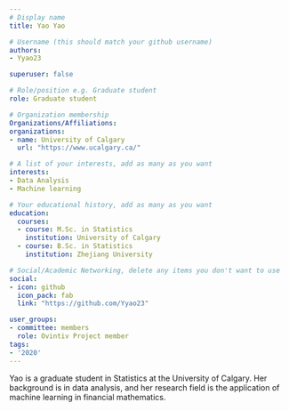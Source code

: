 ```yaml
---
# Display name
title: Yao Yao

# Username (this should match your github username)
authors:
- Yyao23

superuser: false

# Role/position e.g. Graduate student
role: Graduate student

# Organization membership
Organizations/Affiliations:
organizations:
- name: University of Calgary
  url: "https://www.ucalgary.ca/"

# A list of your interests, add as many as you want
interests:
- Data Analysis
- Machine learning

# Your educational history, add as many as you want
education: 
  courses:
  - course: M.Sc. in Statistics
    institution: University of Calgary
  - course: B.Sc. in Statistics
    institution: Zhejiang University

# Social/Academic Networking, delete any items you don't want to use
social:
- icon: github
  icon_pack: fab
  link: "https://github.com/Yyao23"

user_groups:
- committee: members
  role: Ovintiv Project member
tags:
- '2020'
---
```

Yao is a graduate student in Statistics at the University of Calgary. Her background is in data analysis, and her research field is the application of machine learning in financial mathematics.

